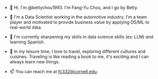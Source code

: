 - 👋 Hi, I'm @bettychou1993. 
I'm Fang-Yu Chou, and I go by Betty. 

- 👀 I'm a Data Scientist working in the automotive industry. I'm a team player and motivated to provide business value by applying DS/ML to real-world data.

- 🌱 I'm currently sharpening my skills in data science skills (ex: LLM) and learning Spanish.

- 💞️ In my leisure time, I love to travel, exploring different cultures and cuisines. Traveling is like reading a book to me, it's exciting and I can always learn new things. 

- 📫 You can reach me at fc332@cornell.edu.

<!---
bettychou1993/bettychou1993 is a ✨ particular ✨ repository because its `README.md` (this file) appears on your GitHub profile.
You can click the Preview link to take a look at your changes.
--->
